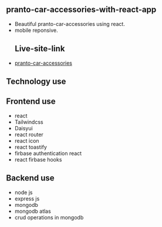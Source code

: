 ## pranto-car-accessories-with-react-app

- Beautiful pranto-car-accessories using react.
- mobile reponsive.
  ## Live-site-link
 - [pranto-car-accessories](https://pranto-car-accessories.web.app)
 ## Technology use
 ## Frontend use
 - react
 - Tailwindcss
 - Daisyui
 - react router
 - react icon
 - react toastify
 - firbase authentication react
 - react firbase hooks 
 ## Backend use
 - node js
 - express js
 - mongodb
 - mongodb atlas
 - crud operations in mongodb
 
